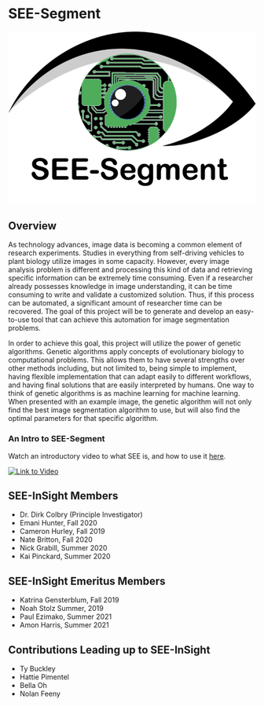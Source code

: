 # SEE-Segment  

![SEE-Segment Logo](SEE-Segment_logo.png)

## Overview

As technology advances, image data is becoming a common element of research experiments. Studies in everything from self-driving vehicles to plant biology utilize images in some capacity. However, every image analysis problem is different and processing this kind of data and retrieving specific information can be extremely time consuming. Even if a researcher already possesses knowledge in image understanding, it can be time consuming to write and validate a customized solution. Thus, if this process can be automated, a significant amount of researcher time can be recovered. The goal of this project will be to generate and develop an easy-to-use tool that can achieve this automation for image segmentation problems.

In order to achieve this goal, this project will utilize the power of genetic algorithms. Genetic algorithms apply concepts of evolutionary biology to computational problems. This allows them to have several strengths over other methods including, but not limited to, being simple to implement, having flexible implementation that can adapt easily to different workflows, and having final solutions that are easily interpreted by humans. One way to think of genetic algorithms is as machine learning for machine learning. When presented with an example image, the genetic algorithm will not only find the best image segmentation algorithm to use, but will also find the optimal parameters for that specific algorithm.



### An Intro to SEE-Segment

Watch an introductory video to what SEE is, and how to use it [here](https://mediaspace.msu.edu/media/t/1_60yjrdjs).

[![Link to Video](./docs/Images/Video_Screenshot.png)](https://mediaspace.msu.edu/media/t/1_60yjrdjs)

## SEE-InSight Members

- Dr. Dirk Colbry (Principle Investigator)
- Emani Hunter, Fall 2020
- Cameron Hurley, Fall 2019
- Nate Britton, Fall 2020
- Nick Grabill, Summer 2020
- Kai Pinckard, Summer 2020

## SEE-InSight Emeritus Members
- Katrina Gensterblum, Fall 2019
- Noah Stolz Summer, 2019
- Paul Ezimako, Summer 2021
- Amon Harris, Summer 2021

## Contributions Leading up to SEE-InSight
- Ty Buckley
- Hattie Pimentel
- Bella Oh
- Nolan Feeny
